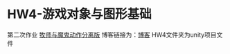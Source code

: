 # HW4-游戏对象与图形基础
第二次作业
[牧师与魔鬼动作分离版](https://pan.baidu.com/s/1Ybz0BvPlzrrjzjJN8WKKmg)
博客链接为：[博客](https://blog.csdn.net/wzycxy/article/details/102333466)
HW4文件夹为unity项目文件
